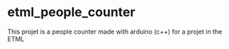 # etml_people_counter
This projet is a people counter made with arduino (c++) for a projet in the ETML
